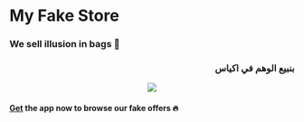 <h1>My Fake Store</h1>
<h3>We sell illusion in bags 🤩</h3>
<h3 align=right>بنبيع الوهم في اكياس</h3>
<p align=center><image src="assets/logo.png"></p>
<h4><a target=_blank href=https://github.com/IbrahimAlsaadany/MyFakeStore/releases/download/v1.0/app-release.apk>Get</a> the app now to browse our fake offers 🔥</h4>